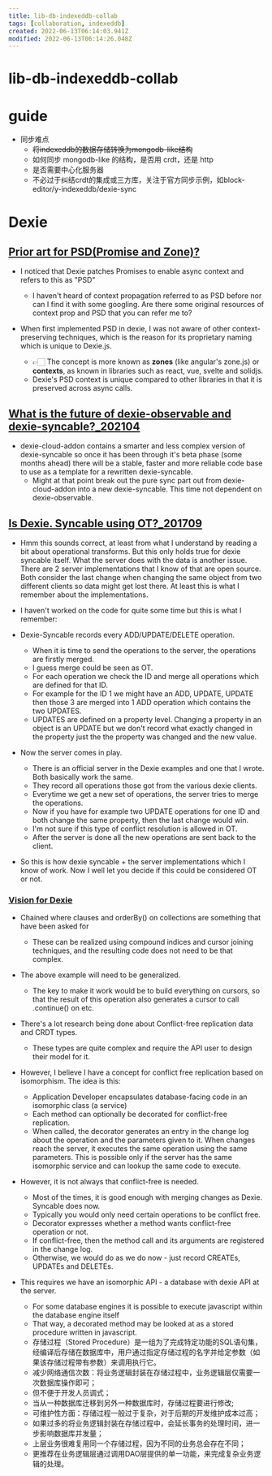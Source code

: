 ```yaml
---
title: lib-db-indexeddb-collab
tags: [collaboration, indexeddb]
created: 2022-06-13T06:14:03.941Z
modified: 2022-06-13T06:14:26.048Z
---
```


# lib-db-indexeddb-collab

# guide

- 同步难点
  - ~~将indexeddb的数据存储转换为mongodb-like结构~~
  - 如何同步 mongodb-like 的结构，是否用 crdt，还是 http
  - 是否需要中心化服务器
  - 不必过于纠结crdt的集成或三方库，关注于官方同步示例，如block-editor/y-indexeddb/dexie-sync
# Dexie

## [Prior art for PSD(Promise and Zone)?](https://github.com/dexie/Dexie.js/discussions/1617)

- I noticed that Dexie patches Promises to enable async context and refers to this as "PSD"
  - I haven't heard of context propagation referred to as PSD before nor can I find it with some googling. Are there some original resources of context prop and PSD that you can refer me to?

- When first implemented PSD in dexie, I was not aware of other context-preserving techniques, which is the reason for its proprietary naming which is unique to Dexie.js. 
  - 👉🏻 The concept is more known as **zones** (like angular's zone.js) or **contexts**, as known in libraries such as react, vue, svelte and solidjs. 
  - Dexie's PSD context is unique compared to other libraries in that it is preserved across async calls.

## [What is the future of dexie-observable and dexie-syncable?_202104](https://github.com/dexie/Dexie.js/issues/1289)

- dexie-cloud-addon contains a smarter and less complex version of dexie-syncable so once it has been through it's beta phase (some months ahead) there will be a stable, faster and more reliable code base to use as a template for a rewritten dexie-syncable. 
  - Might at that point break out the pure sync part out from dexie-cloud-addon into a new dexie-syncable. This time not dependent on dexie-observable. 

## [Is Dexie. Syncable using OT?_201709](https://github.com/dexie/Dexie.js/issues/587)

- Hmm this sounds correct, at least from what I understand by reading a bit about operational transforms. But this only holds true for dexie syncable itself. What the server does with the data is another issue. There are 2 server implementations that I know of that are open source. Both consider the last change when changing the same object from two different clients so data might get lost there. At least this is what I remember about the implementations.

- I haven't worked on the code for quite some time but this is what I remember:
- Dexie-Syncable records every ADD/UPDATE/DELETE operation. 
  - When it is time to send the operations to the server, the operations are firstly merged. 
  - I guess merge could be seen as OT. 
  - For each operation we check the ID and merge all operations which are defined for that ID. 
  - For example for the ID 1 we might have an ADD, UPDATE, UPDATE then those 3 are merged into 1 ADD operation which contains the two UPDATES. 
  - UPDATES are defined on a property level. Changing a property in an object is an UPDATE but we don't record what exactly changed in the property just the the property was changed and the new value.
- Now the server comes in play. 
  - There is an official server in the Dexie examples and one that I wrote. Both basically work the same. 
  - They record all operations those got from the various dexie clients. 
  - Everytime we get a new set of operations, the server tries to merge the operations. 
  - Now if you have for example two UPDATE operations for one ID and both change the same property, then the last change would win. 
  - I'm not sure if this type of conflict resolution is allowed in OT. 
  - After the server is done all the new operations are sent back to the client.
- So this is how dexie syncable + the server implementations which I know of work. Now I well let you decide if this could be considered OT or not.

### [Vision for Dexie](https://github.com/dexie/Dexie.js/issues/427)

- Chained where clauses and orderBy() on collections are something that have been asked for
  - These can be realized using compound indices and cursor joining techniques, and the resulting code does not need to be that complex. 
- The above example will need to be generalized. 
  - The key to make it work would be to build everything on cursors, so that the result of this operation also generates a cursor to call .continue() on etc.

- There's a lot research being done about Conflict-free replication data and CRDT types. 
  - These types are quite complex and require the API user to design their model for it. 
- However, I believe I have a concept for conflict free replication based on isomorphism. The idea is this:
  - Application Developer encapsulates database-facing code in an isomorphic class (a service)
  - Each method can optionally be decorated for conflict-free replication.
  - When called, the decorator generates an entry in the change log about the operation and the parameters given to it. When changes reach the server, it executes the same operation using the same parameters. This is possible only if the server has the same isomorphic service and can lookup the same code to execute.
- However, it is not always that conflict-free is needed. 
  - Most of the times, it is good enough with merging changes as Dexie. Syncable does now. 
  - Typically you would only need certain operations to be conflict free. 
  - Decorator expresses whether a method wants conflict-free operation or not. 
  - If conflict-free, then the method call and its arguments are registered in the change log. 
  - Otherwise, we would do as we do now - just record CREATEs, UPDATEs and DELETEs.
- This requires we have an isomorphic API - a database with dexie API at the server. 
  - For some database engines it is possible to execute javascript within the database engine itself
  - That way, a decorated method may be looked at as a stored procedure written in javascript.
  - 存储过程（Stored Procedure）是一组为了完成特定功能的SQL语句集，经编译后存储在数据库中，用户通过指定存储过程的名字并给定参数（如果该存储过程带有参数）来调用执行它。
  - 减少网络通信次数：将业务逻辑封装在存储过程中，业务逻辑层仅需要一次数据库操作即可；
  - 但不便于开发人员调式；
  - 当从一种数据库迁移到另外一种数据库时，存储过程要进行修改; 
  - 可维护性方面：存储过程一般过于复杂，对于后期的开发维护成本过高；
  - 如果过多的将业务逻辑封装在存储过程中，会延长事务的处理时间，进一步影响数据库并发量；
  - 上层业务很难复用同一个存储过程，因为不同的业务总会存在不同；
  - 更推荐在业务逻辑层通过调用DAO层提供的单一功能，来完成复杂业务逻辑的处理。
